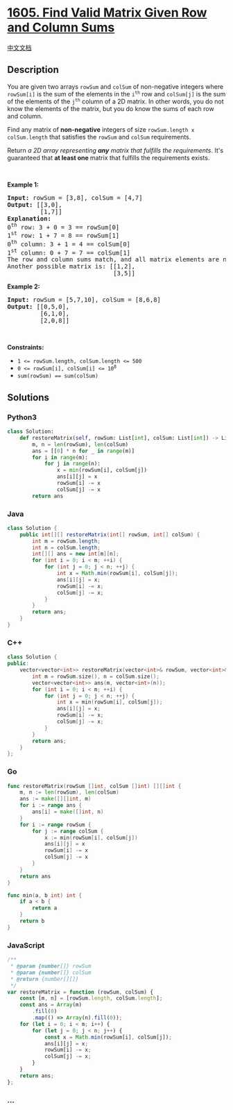 # [1605. Find Valid Matrix Given Row and Column Sums](https://leetcode.com/problems/find-valid-matrix-given-row-and-column-sums)

[中文文档](/solution/1600-1699/1605.Find%20Valid%20Matrix%20Given%20Row%20and%20Column%20Sums/README.md)

## Description

<p>You are given two arrays <code>rowSum</code> and <code>colSum</code> of non-negative integers where <code>rowSum[i]</code> is the sum of the elements in the <code>i<sup>th</sup></code> row and <code>colSum[j]</code> is the sum of the elements of the <code>j<sup>th</sup></code> column of a 2D matrix. In other words, you do not know the elements of the matrix, but you do know the sums of each row and column.</p>

<p>Find any matrix of <strong>non-negative</strong> integers of size <code>rowSum.length x colSum.length</code> that satisfies the <code>rowSum</code> and <code>colSum</code> requirements.</p>

<p>Return <em>a 2D array representing <strong>any</strong> matrix that fulfills the requirements</em>. It&#39;s guaranteed that <strong>at least one </strong>matrix that fulfills the requirements exists.</p>

<p>&nbsp;</p>
<p><strong class="example">Example 1:</strong></p>

<pre>
<strong>Input:</strong> rowSum = [3,8], colSum = [4,7]
<strong>Output:</strong> [[3,0],
         [1,7]]
<strong>Explanation:</strong> 
0<sup>th</sup> row: 3 + 0 = 3 == rowSum[0]
1<sup>st</sup> row: 1 + 7 = 8 == rowSum[1]
0<sup>th</sup> column: 3 + 1 = 4 == colSum[0]
1<sup>st</sup> column: 0 + 7 = 7 == colSum[1]
The row and column sums match, and all matrix elements are non-negative.
Another possible matrix is: [[1,2],
                             [3,5]]
</pre>

<p><strong class="example">Example 2:</strong></p>

<pre>
<strong>Input:</strong> rowSum = [5,7,10], colSum = [8,6,8]
<strong>Output:</strong> [[0,5,0],
         [6,1,0],
         [2,0,8]]
</pre>

<p>&nbsp;</p>
<p><strong>Constraints:</strong></p>

<ul>
	<li><code>1 &lt;= rowSum.length, colSum.length &lt;= 500</code></li>
	<li><code>0 &lt;= rowSum[i], colSum[i] &lt;= 10<sup>8</sup></code></li>
	<li><code>sum(rowSum) == sum(colSum)</code></li>
</ul>

## Solutions

<!-- tabs:start -->

### **Python3**

```python
class Solution:
    def restoreMatrix(self, rowSum: List[int], colSum: List[int]) -> List[List[int]]:
        m, n = len(rowSum), len(colSum)
        ans = [[0] * n for _ in range(m)]
        for i in range(m):
            for j in range(n):
                x = min(rowSum[i], colSum[j])
                ans[i][j] = x
                rowSum[i] -= x
                colSum[j] -= x
        return ans
```

### **Java**

```java
class Solution {
    public int[][] restoreMatrix(int[] rowSum, int[] colSum) {
        int m = rowSum.length;
        int n = colSum.length;
        int[][] ans = new int[m][n];
        for (int i = 0; i < m; ++i) {
            for (int j = 0; j < n; ++j) {
                int x = Math.min(rowSum[i], colSum[j]);
                ans[i][j] = x;
                rowSum[i] -= x;
                colSum[j] -= x;
            }
        }
        return ans;
    }
}
```

### **C++**

```cpp
class Solution {
public:
    vector<vector<int>> restoreMatrix(vector<int>& rowSum, vector<int>& colSum) {
        int m = rowSum.size(), n = colSum.size();
        vector<vector<int>> ans(m, vector<int>(n));
        for (int i = 0; i < m; ++i) {
            for (int j = 0; j < n; ++j) {
                int x = min(rowSum[i], colSum[j]);
                ans[i][j] = x;
                rowSum[i] -= x;
                colSum[j] -= x;
            }
        }
        return ans;
    }
};
```

### **Go**

```go
func restoreMatrix(rowSum []int, colSum []int) [][]int {
	m, n := len(rowSum), len(colSum)
	ans := make([][]int, m)
	for i := range ans {
		ans[i] = make([]int, n)
	}
	for i := range rowSum {
		for j := range colSum {
			x := min(rowSum[i], colSum[j])
			ans[i][j] = x
			rowSum[i] -= x
			colSum[j] -= x
		}
	}
	return ans
}

func min(a, b int) int {
	if a < b {
		return a
	}
	return b
}
```

### **JavaScript**

```js
/**
 * @param {number[]} rowSum
 * @param {number[]} colSum
 * @return {number[][]}
 */
var restoreMatrix = function (rowSum, colSum) {
    const [m, n] = [rowSum.length, colSum.length];
    const ans = Array(m)
        .fill(0)
        .map(() => Array(n).fill(0));
    for (let i = 0; i < m; i++) {
        for (let j = 0; j < n; j++) {
            const x = Math.min(rowSum[i], colSum[j]);
            ans[i][j] = x;
            rowSum[i] -= x;
            colSum[j] -= x;
        }
    }
    return ans;
};
```

### **...**

```

```

<!-- tabs:end -->
